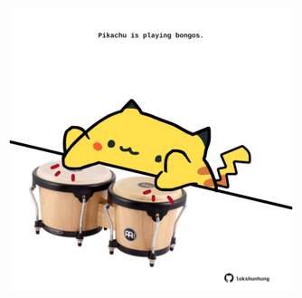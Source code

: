 <!-- built at 20/08/2024, 16:00:39 UTC -->
<p align="center">
  <img width="500" height="500" src="./ReadmeImage.svg">
</p>
